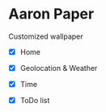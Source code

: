 # Aaron Paper

Customized wallpaper

- [X] Home
- [X] Geolocation & Weather
- [X] Time
- [X] ToDo list 

